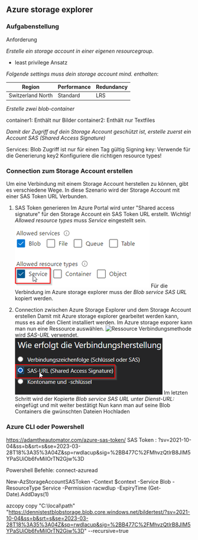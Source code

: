 ## Azure storage explorer
### Aufgabenstellung
Anforderung

*Erstelle ein storage account in einer eigenen resourcegroup*.
- least privilege Ansatz

*Folgende settings muss dein storage account mind. enthalten*:

|Region|Performance|Redundancy|
|------|-----------|----------|
|Switzerland North|Standard|LRS|

*Erstelle zwei blob-container*

container1: Enthält nur Bilder
container2: Enthält nur Textfiles

*Damit der Zugriff auf dein Storage Account geschützt ist, erstelle zuerst ein Account SAS (Shared Access Signature)*

Services: Blob
Zugriff ist nur für einen Tag gültig
Signing key: Verwende für die Generierung key2
Konfiguriere die richtigen resource types!

### Connection zum Storage Account erstellen
Um eine Verbindung mit einem Storage Account herstellen zu können, gibt es verschiedene Wege. In diese Szenario wird der Storage Account mit einer SAS Token URL Verbunden.

1. SAS Token generieren
    Im Azure Portal wird unter "Shared access signature" für den Storage Account ein SAS Token URL erstellt.
    Wichtig! *Allowed resource types* muss *Service* eingestellt sein.
    ![Ressource](../../ressources/pictures/storage_account/Allowed_ressource.png)
    Für die Verbindung im Azure storage explorer muss der *Blob service SAS URL* kopiert werden.

2. Connection zwischen Azure Storage Explorer und dem Storage Account erstellen
    Damit mit Azure storage explorer gearbeitet werden kann, muss es auf den Client installiert werden.
    Im Azure storage exporer kann man nun eine Ressource auswählen.
    ![Ressource](../../ressources/pictures/storage_account/Ressource_ausw%C3%A4hlen.png)
    Verbindungsmethode wird *SAS-URL* verwendet.
    ![Ressource](../../ressources/pictures/storage_account/Verbindungsmethode.png)
    Im letzten Schritt wird der Kopierte *Blob service SAS URL* unter *Dienst-URL:* eingefügt und mit weiter bestätigt
    Nun kann man auf seine Blob Containers die gwünschten Dateien Hochladen

### Azure CLI oder Powershell


https://adamtheautomator.com/azure-sas-token/
SAS Token : ?sv=2021-10-04&ss=b&srt=s&se=2023-03-28T18%3A35%3A04Z&sp=rwdlacup&sig=%2BB477C%2FMhvzQtlrB8JIM5YPaSUiOb6fvMiIOrTN2Gjw%3D

Powershell Befehle:
connect-azuread

New-AzStorageAccountSASToken -Context $context -Service Blob -ResourceType Service -Permission racwdlup -ExpiryTime (Get-Date).AddDays(1)

azcopy copy "C:\local\path" "https://dennistestblobstorage.blob.core.windows.net/bildertest/?sv=2021-10-04&ss=b&srt=s&se=2023-03-28T18%3A35%3A04Z&sp=rwdlacup&sig=%2BB477C%2FMhvzQtlrB8JIM5YPaSUiOb6fvMiIOrTN2Gjw%3D" --recursive=true
